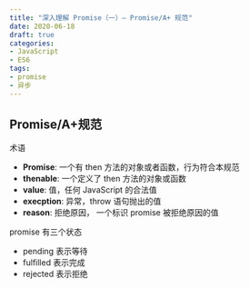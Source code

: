 ```yaml
---
title: "深入理解 Promise（一）— Promise/A+ 规范"
date: 2020-06-18
draft: true
categories:
- JavaScript
- ES6
tags:
- promise
- 异步
---
```



## Promise/A+规范


术语

- **Promise**: 一个有 then 方法的对象或者函数，行为符合本规范
- **thenable**: 一个定义了 then 方法的对象或函数
- **value**: 值，任何 JavaScript 的合法值
- **execption**: 异常，throw 语句抛出的值
- **reason**: 拒绝原因， 一个标识 promise 被拒绝原因的值


promise 有三个状态

- pending 表示等待
- fulfilled 表示完成
- rejected 表示拒绝
